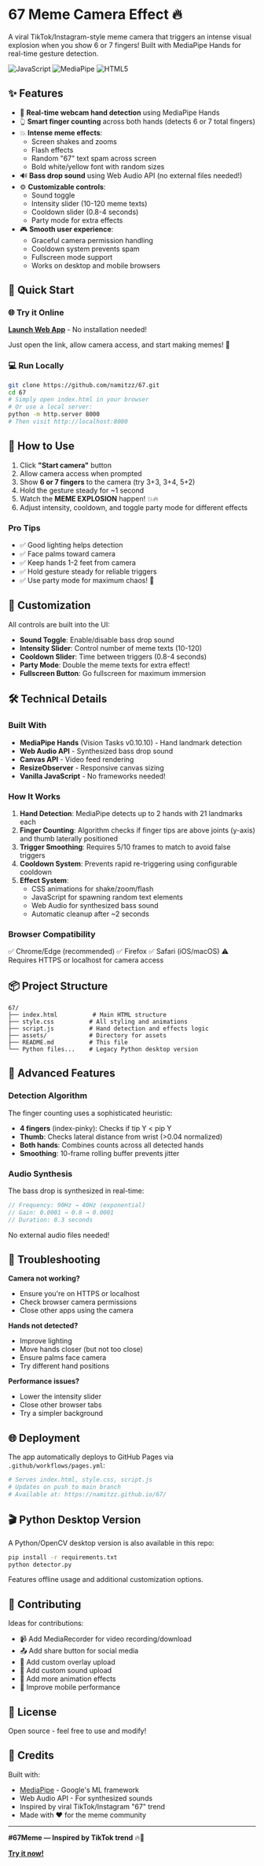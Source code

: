 # 67 Meme Camera Effect 🔥

A viral TikTok/Instagram-style meme camera that triggers an intense visual explosion when you show 6 or 7 fingers! Built with MediaPipe Hands for real-time gesture detection.

![JavaScript](https://img.shields.io/badge/JavaScript-ES6%2B-yellow)
![MediaPipe](https://img.shields.io/badge/MediaPipe-0.10%2B-orange)
![HTML5](https://img.shields.io/badge/HTML5-Camera-red)

## ✨ Features

- 🎥 **Real-time webcam hand detection** using MediaPipe Hands
- 👆 **Smart finger counting** across both hands (detects 6 or 7 total fingers)
- 💥 **Intense meme effects**:
  - Screen shakes and zooms
  - Flash effects
  - Random "67" text spam across screen
  - Bold white/yellow font with random sizes
- 🔊 **Bass drop sound** using Web Audio API (no external files needed!)
- ⚙️ **Customizable controls**:
  - Sound toggle
  - Intensity slider (10-120 meme texts)
  - Cooldown slider (0.8-4 seconds)
  - Party mode for extra effects
- 🎮 **Smooth user experience**:
  - Graceful camera permission handling
  - Cooldown system prevents spam
  - Fullscreen mode support
  - Works on desktop and mobile browsers

## 🚀 Quick Start

### 🌐 Try it Online

**[Launch Web App](https://namitzz.github.io/67/)** - No installation needed!

Just open the link, allow camera access, and start making memes! 🎉

### 💻 Run Locally

```bash
git clone https://github.com/namitzz/67.git
cd 67
# Simply open index.html in your browser
# Or use a local server:
python -m http.server 8000
# Then visit http://localhost:8000
```

## 📖 How to Use

1. Click **"Start camera"** button
2. Allow camera access when prompted
3. Show **6 or 7 fingers** to the camera (try 3+3, 3+4, 5+2)
4. Hold the gesture steady for ~1 second
5. Watch the **MEME EXPLOSION** happen! 💥🔥
6. Adjust intensity, cooldown, and toggle party mode for different effects

### Pro Tips

- ✅ Good lighting helps detection
- ✅ Face palms toward camera
- ✅ Keep hands 1-2 feet from camera
- ✅ Hold gesture steady for reliable triggers
- ✅ Use party mode for maximum chaos! 🎉

## 🎨 Customization

All controls are built into the UI:

- **Sound Toggle**: Enable/disable bass drop sound
- **Intensity Slider**: Control number of meme texts (10-120)
- **Cooldown Slider**: Time between triggers (0.8-4 seconds)
- **Party Mode**: Double the meme texts for extra effect!
- **Fullscreen Button**: Go fullscreen for maximum immersion

## 🛠️ Technical Details

### Built With

- **MediaPipe Hands** (Vision Tasks v0.10.10) - Hand landmark detection
- **Web Audio API** - Synthesized bass drop sound
- **Canvas API** - Video feed rendering
- **ResizeObserver** - Responsive canvas sizing
- **Vanilla JavaScript** - No frameworks needed!

### How It Works

1. **Hand Detection**: MediaPipe detects up to 2 hands with 21 landmarks each
2. **Finger Counting**: Algorithm checks if finger tips are above joints (y-axis) and thumb laterally positioned
3. **Trigger Smoothing**: Requires 5/10 frames to match to avoid false triggers
4. **Cooldown System**: Prevents rapid re-triggering using configurable cooldown
5. **Effect System**:
   - CSS animations for shake/zoom/flash
   - JavaScript for spawning random text elements
   - Web Audio for synthesized bass sound
   - Automatic cleanup after ~2 seconds

### Browser Compatibility

✅ Chrome/Edge (recommended)
✅ Firefox
✅ Safari (iOS/macOS)
⚠️ Requires HTTPS or localhost for camera access

## 📦 Project Structure

```
67/
├── index.html          # Main HTML structure
├── style.css          # All styling and animations
├── script.js          # Hand detection and effects logic
├── assets/            # Directory for assets
├── README.md          # This file
└── Python files...    # Legacy Python desktop version
```

## 🎯 Advanced Features

### Detection Algorithm

The finger counting uses a sophisticated heuristic:
- **4 fingers** (index-pinky): Checks if tip Y < pip Y
- **Thumb**: Checks lateral distance from wrist (>0.04 normalized)
- **Both hands**: Combines counts across all detected hands
- **Smoothing**: 10-frame rolling buffer prevents jitter

### Audio Synthesis

The bass drop is synthesized in real-time:
```javascript
// Frequency: 90Hz → 40Hz (exponential)
// Gain: 0.0001 → 0.8 → 0.0001
// Duration: 0.3 seconds
```
No external audio files needed!

## 🚧 Troubleshooting

**Camera not working?**
- Ensure you're on HTTPS or localhost
- Check browser camera permissions
- Close other apps using the camera

**Hands not detected?**
- Improve lighting
- Move hands closer (but not too close)
- Ensure palms face camera
- Try different hand positions

**Performance issues?**
- Lower the intensity slider
- Close other browser tabs
- Try a simpler background

## 🌐 Deployment

The app automatically deploys to GitHub Pages via `.github/workflows/pages.yml`:

```yaml
# Serves index.html, style.css, script.js
# Updates on push to main branch
# Available at: https://namitzz.github.io/67/
```

## 🎬 Python Desktop Version

A Python/OpenCV desktop version is also available in this repo:

```bash
pip install -r requirements.txt
python detector.py
```

Features offline usage and additional customization options.

## 🤝 Contributing

Ideas for contributions:
- 📹 Add MediaRecorder for video recording/download
- 📤 Add share button for social media
- 🎨 Add custom overlay upload
- 🎵 Add custom sound upload
- 🌈 Add more animation effects
- 📱 Improve mobile performance

## 📝 License

Open source - feel free to use and modify!

## 🎉 Credits

Built with:
- [MediaPipe](https://mediapipe.dev/) - Google's ML framework
- Web Audio API - For synthesized sounds
- Inspired by viral TikTok/Instagram "67" trend
- Made with ❤️ for the meme community

---

**#67Meme — Inspired by TikTok trend** 🔥💯

**[Try it now!](https://namitzz.github.io/67/)**